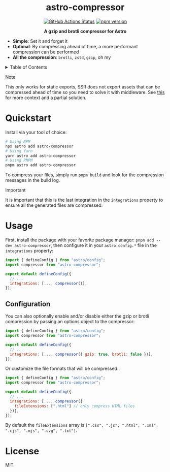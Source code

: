 <h1 align="center">astro-compressor</h1>
<p align="center">
    <a href="https://github.com/sondr3/astro-compressor/actions"><img alt="GitHub Actions Status" src="https://github.com/sondr3/astro-compressor/workflows/pipeline/badge.svg" /></a>
    <a href="https://www.npmjs.com/package/astro-compressor"><img src="https://img.shields.io/npm/v/astro-compressor" alt="npm version"></a>
</p>

<p align="center">
    <b>A gzip and brotli compressor for Astro</b>
</p>

- **Simple**: Set it and forget it
- **Optimal**: By compressing ahead of time, a more performant compression can be performed
- **All the compression**: `brotli`, `zstd`, `gzip`, oh my

<details>
<summary>Table of Contents</summary>
<br />

## Table of Contents

- [Quickstart](#quickstart)
- [NOTE](#NOTE)
- [Usage](#usage)
  - [Configuration](#configuration)
- [License](#license)
</details>

> [!NOTE]
> This only works for static exports, SSR does not export assets that can be compressed ahead of time so you need to solve it with middleware. See [this](https://github.com/sondr3/astro-compressor/issues/13#issuecomment-1739721634) for more context and a partial solution.

# Quickstart

Install via your tool of choice:

```sh
# Using NPM
npx astro add astro-compressor
# Using Yarn
yarn astro add astro-compressor
# Using PNPM
pnpm astro add astro-compressor
```

To compress your files, simply run `pnpm build` and look for the compression messages in the build log.

> [!IMPORTANT]
> It is important that this is the last integration in the `integrations` property to ensure all the generated files are compressed.

# Usage

First, install the package with your favorite package manager: `pnpm add --dev astro-compressor`,
then configure it in your `astro.config.*` file in the `integrations` property:

```js
import { defineConfig } from "astro/config";
import compressor from "astro-compressor";

export default defineConfig({
  // ...
  integrations: [..., compressor()],
});
```

## Configuration

You can also optionally enable and/or disable either the gzip or brotli compression by
passing an options object to the compressor:

```js
import { defineConfig } from "astro/config";
import compressor from "astro-compressor";

export default defineConfig({
  // ...
  integrations: [..., compressor({ gzip: true, brotli: false })],
});
```

Or customize the file formats that will be compressed:

```js
import { defineConfig } from "astro/config";
import compressor from "astro-compressor";

export default defineConfig({
  // ...
  integrations: [..., compressor({
    fileExtensions: [".html"] // only compress HTML files
  })],
});
```

By default the `fileExtensions` array is `[".css", ".js", ".html", ".xml", ".cjs", ".mjs", ".svg", ".txt"]`.

# License

MIT.
